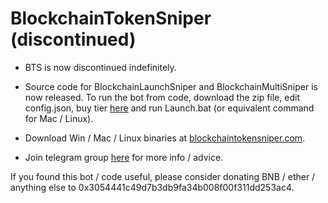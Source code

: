 <h1>BlockchainTokenSniper (discontinued)</h1>

* BTS is now discontinued indefinitely.

* Source code for BlockchainLaunchSniper and BlockchainMultiSniper is now released.
To run the bot from code, download the zip file, edit config.json, buy tier <a href="blockchaintokensniper.com/buy">here</a> and run Launch.bat (or equivalent command for Mac / Linux).

* Download Win / Mac / Linux binaries at <a href="https://blockchaintokensniper.com">blockchaintokensniper.com</a>.

* Join telegram group <a href="https://t.me/blockchaintokensniper">here</a> for more info / advice.

If you found this bot / code useful, please consider donating BNB / ether / anything else to 0x3054441c49d7b3db9fa34b008f00f311dd253ac4.



